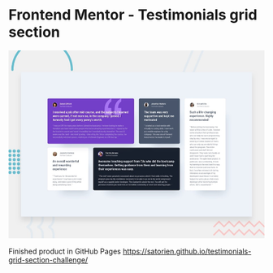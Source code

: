# Frontend Mentor - Testimonials grid section

![Design preview for the Testimonials grid section coding challenge](./design/desktop-preview.jpg)

Finished product in GitHub Pages https://satorien.github.io/testimonials-grid-section-challenge/

